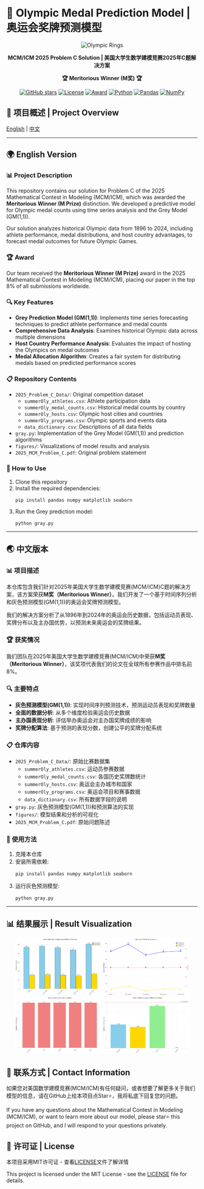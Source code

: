 # 🏅 Olympic Medal Prediction Model | 奥运会奖牌预测模型

<div align="center">
  
![Olympic Rings](https://upload.wikimedia.org/wikipedia/commons/thumb/5/55/Olympic_rings_without_rims.svg/320px-Olympic_rings_without_rims.svg.png)

**MCM/ICM 2025 Problem C Solution | 美国大学生数学建模竞赛2025年C题解决方案**

**🏆 Meritorious Winner (M奖) 🏆**

[![GitHub stars](https://img.shields.io/github/stars/yourusername/olympic-medal-prediction.svg?style=social&label=Star&maxAge=2592000)](https://github.com/yourusername/olympic-medal-prediction/stargazers/)
[![License](https://img.shields.io/badge/License-MIT-blue.svg)](LICENSE)
[![Award](https://img.shields.io/badge/Award-Meritorious%20Winner-orange.svg)](https://www.comap.com/contests/mcm-icm)
[![Python](https://img.shields.io/badge/Python-3.8+-blue.svg)](https://www.python.org/)
[![Pandas](https://img.shields.io/badge/Pandas-1.5.0-green.svg)](https://pandas.pydata.org/)
[![NumPy](https://img.shields.io/badge/NumPy-1.23.0-yellow.svg)](https://numpy.org/)

</div>

## 📌 项目概述 | Project Overview

[English](#english-version) | [中文](#chinese-version)

---

<a id="english-version"></a>
## 🌍 English Version

### 📊 Project Description

This repository contains our solution for Problem C of the 2025 Mathematical Contest in Modeling (MCM/ICM), which was awarded the **Meritorious Winner (M Prize)** distinction. We developed a predictive model for Olympic medal counts using time series analysis and the Grey Model (GM(1,1)).

Our solution analyzes historical Olympic data from 1896 to 2024, including athlete performance, medal distributions, and host country advantages, to forecast medal outcomes for future Olympic Games.

### 🏆 Award

Our team received the **Meritorious Winner (M Prize)** award in the 2025 Mathematical Contest in Modeling (MCM/ICM), placing our paper in the top 8% of all submissions worldwide.

### 🔍 Key Features

- **Grey Prediction Model (GM(1,1))**: Implements time series forecasting techniques to predict athlete performance and medal counts
- **Comprehensive Data Analysis**: Examines historical Olympic data across multiple dimensions
- **Host Country Performance Analysis**: Evaluates the impact of hosting the Olympics on medal outcomes
- **Medal Allocation Algorithm**: Creates a fair system for distributing medals based on predicted performance scores

### 📋 Repository Contents

- `2025_Problem_C_Data/`: Original competition dataset
  - `summerOly_athletes.csv`: Athlete participation data
  - `summerOly_medal_counts.csv`: Historical medal counts by country
  - `summerOly_hosts.csv`: Olympic host cities and countries
  - `summerOly_programs.csv`: Olympic sports and events data
  - `data_dictionary.csv`: Descriptions of all data fields
- `gray.py`: Implementation of the Grey Model (GM(1,1)) and prediction algorithms
- `figures/`: Visualizations of model results and analysis
- `2025_MCM_Problem_C.pdf`: Original problem statement

### 🚀 How to Use

1. Clone this repository
2. Install the required dependencies:
   ```
   pip install pandas numpy matplotlib seaborn
   ```
3. Run the Grey prediction model:
   ```
   python gray.py
   ```

---

<a id="chinese-version"></a>
## 🌏 中文版本

### 📊 项目描述

本仓库包含我们针对2025年美国大学生数学建模竞赛(MCM/ICM)C题的解决方案，该方案荣获**M奖（Meritorious Winner）**。我们开发了一个基于时间序列分析和灰色预测模型(GM(1,1))的奥运会奖牌预测模型。

我们的解决方案分析了从1896年到2024年的奥运会历史数据，包括运动员表现、奖牌分布以及主办国优势，以预测未来奥运会的奖牌结果。

### 🏆 获奖情况

我们团队在2025年美国大学生数学建模竞赛(MCM/ICM)中荣获**M奖（Meritorious Winner）**，该奖项代表我们的论文在全球所有参赛作品中排名前8%。

### 🔍 主要特点

- **灰色预测模型(GM(1,1))**: 实现时间序列预测技术，预测运动员表现和奖牌数量
- **全面的数据分析**: 从多个维度检验奥运会历史数据
- **主办国表现分析**: 评估举办奥运会对主办国奖牌成绩的影响
- **奖牌分配算法**: 基于预测的表现分数，创建公平的奖牌分配系统

### 📋 仓库内容

- `2025_Problem_C_Data/`: 原始比赛数据集
  - `summerOly_athletes.csv`: 运动员参赛数据
  - `summerOly_medal_counts.csv`: 各国历史奖牌数统计
  - `summerOly_hosts.csv`: 奥运会主办城市和国家
  - `summerOly_programs.csv`: 奥运会项目和赛事数据
  - `data_dictionary.csv`: 所有数据字段的说明
- `gray.py`: 灰色预测模型(GM(1,1))和预测算法的实现
- `figures/`: 模型结果和分析的可视化
- `2025_MCM_Problem_C.pdf`: 原始问题陈述

### 🚀 使用方法

1. 克隆本仓库
2. 安装所需依赖:
   ```
   pip install pandas numpy matplotlib seaborn
   ```
3. 运行灰色预测模型:
   ```
   python gray.py
   ```

---

## 📊 结果展示 | Result Visualization

<div align="center">
  <img src="2025_Problem_C_Data/figures/medal_distribution.png" width="45%" alt="Medal Distribution"/>
  <img src="2025_Problem_C_Data/figures/host_performance.png" width="45%" alt="Host Country Performance"/>
</div>

<div align="center">
  <img src="2025_Problem_C_Data/figures/top5_consistency.png" width="45%" alt="Top 5 Countries Consistency"/>
  <img src="2025_Problem_C_Data/figures/model_stability.png" width="45%" alt="Model Stability"/>
</div>

## 📝 联系方式 | Contact Information

如果您对美国数学建模竞赛(MCM/ICM)有任何疑问，或者想要了解更多关于我们模型的信息，请在GitHub上给本项目点Star⭐，我将私底下回复您的问题。

If you have any questions about the Mathematical Contest in Modeling (MCM/ICM), or want to learn more about our model, please star⭐ this project on GitHub, and I will respond to your questions privately.

## 📄 许可证 | License

本项目采用MIT许可证 - 查看[LICENSE](LICENSE)文件了解详情

This project is licensed under the MIT License - see the [LICENSE](LICENSE) file for details. 